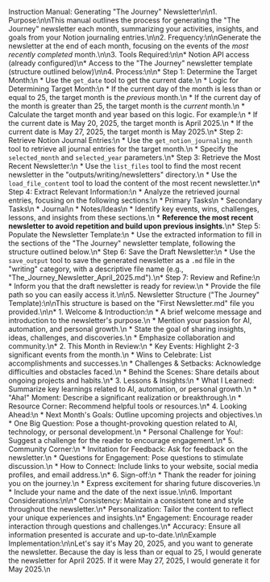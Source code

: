 Instruction Manual: Generating \"The Journey\" Newsletter\n\n1. Purpose:\n\nThis manual outlines the process for generating the \"The Journey\" newsletter each month, summarizing your activities, insights, and goals from your Notion journaling entries.\n\n2. Frequency:\n\nGenerate the newsletter at the end of each month, focusing on the events of the *most recently completed* month.\n\n3. Tools Required:\n\n*   Notion API access (already configured)\n*   Access to the \"The Journey\" newsletter template (structure outlined below)\n\n4. Process:\n\n*   Step 1: Determine the Target Month:\n    *   Use the `get_date` tool to get the current date.\n    *   Logic for Determining Target Month:\n        *   If the current day of the month is less than or equal to 25, the target month is the *previous* month.\n        *   If the current day of the month is greater than 25, the target month is the *current* month.\n    *   Calculate the target month and year based on this logic. For example:\n        *   If the current date is May 20, 2025, the target month is April 2025.\n        *   If the current date is May 27, 2025, the target month is May 2025.\n*   Step 2: Retrieve Notion Journal Entries:\n    *   Use the `get_notion_journaling_month` tool to retrieve all journal entries for the target month.\n    *   Specify the `selected_month` and `selected_year` parameters.\n*   Step 3: Retrieve the Most Recent Newsletter:\n    *   Use the `list_files` tool to find the most recent newsletter in the \"outputs/writing/newsletters\" directory.\n    *   Use the `load_file_content` tool to load the content of the most recent newsletter.\n*   Step 4: Extract Relevant Information:\n    *   Analyze the retrieved journal entries, focusing on the following sections:\n        *   Primary Tasks\n        *   Secondary Tasks\n        *   Journal\n        *   Notes/Ideas\n    *   Identify key events, wins, challenges, lessons, and insights from these sections.\n    *   **Reference the most recent newsletter to avoid repetition and build upon previous insights.**\n*   Step 5: Populate the Newsletter Template:\n    *   Use the extracted information to fill in the sections of the \"The Journey\" newsletter template, following the structure outlined below.\n*   Step 6: Save the Draft Newsletter:\n    *   Use the `save_output` tool to save the generated newsletter as a `.md` file in the \"writing\" category, with a descriptive file name (e.g., \"The\_Journey\_Newsletter\_April\_2025.md\").\n*   Step 7: Review and Refine:\n    *   Inform you that the draft newsletter is ready for review.\n    *   Provide the file path so you can easily access it.\n\n5. Newsletter Structure (\"The Journey\" Template):\n\nThis structure is based on the \"First Newsletter.md\" file you provided.\n\n*   1. Welcome & Introduction:\n    *   A brief welcome message and introduction to the newsletter's purpose.\n    *   Mention your passion for AI, automation, and personal growth.\n    *   State the goal of sharing insights, ideas, challenges, and discoveries.\n    *   Emphasize collaboration and community.\n*   2. This Month in Review:\n    *   Key Events: Highlight 2-3 significant events from the month.\n    *   Wins to Celebrate: List accomplishments and successes.\n    *   Challenges & Setbacks: Acknowledge difficulties and obstacles faced.\n    *   Behind the Scenes: Share details about ongoing projects and habits.\n*   3. Lessons & Insights:\n    *   What I Learned: Summarize key learnings related to AI, automation, or personal growth.\n    *   \"Aha!\" Moment: Describe a significant realization or breakthrough.\n    *   Resource Corner: Recommend helpful tools or resources.\n*   4. Looking Ahead:\n    *   Next Month's Goals: Outline upcoming projects and objectives.\n    *   One Big Question: Pose a thought-provoking question related to AI, technology, or personal development.\n    *   Personal Challenge for You!: Suggest a challenge for the reader to encourage engagement.\n*   5. Community Corner:\n    *   Invitation for Feedback: Ask for feedback on the newsletter.\n    *   Questions for Engagement: Pose questions to stimulate discussion.\n    *   How to Connect: Include links to your website, social media profiles, and email address.\n*   6. Sign-off:\n    *   Thank the reader for joining you on the journey.\n    *   Express excitement for sharing future discoveries.\n    *   Include your name and the date of the next issue.\n\n6. Important Considerations:\n\n*   Consistency: Maintain a consistent tone and style throughout the newsletter.\n*   Personalization: Tailor the content to reflect your unique experiences and insights.\n*   Engagement: Encourage reader interaction through questions and challenges.\n*   Accuracy: Ensure all information presented is accurate and up-to-date.\n\nExample Implementation:\n\nLet's say it's May 20, 2025, and you want to generate the newsletter. Because the day is less than or equal to 25, I would generate the newsletter for April 2025. If it were May 27, 2025, I would generate it for May 2025.\n